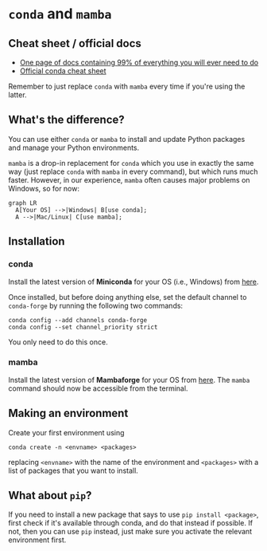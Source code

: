 # `conda` and `mamba`

## Cheat sheet / official docs

  * [One page of docs containing 99% of everything you will ever need to do](https://conda.io/projects/conda/en/latest/user-guide/tasks/manage-environments.html)
  * [Official conda cheat sheet](https://docs.conda.io/projects/conda/en/4.6.0/_downloads/52a95608c49671267e40c689e0bc00ca/conda-cheatsheet.pdf)

Remember to just replace `conda` with `mamba` every time if you're using the latter.

## What's the difference?

You can use either `conda` or `mamba` to install and update Python packages and manage your Python environments.

`mamba` is a drop-in replacement for `conda` which you use in exactly the same way (just replace `conda` with `mamba` in every command),  but which runs much faster.  However, in our experience, `mamba` often causes major problems on Windows, so for now:

``` mermaid
graph LR
  A[Your OS] -->|Windows| B[use conda];
  A -->|Mac/Linux| C[use mamba];
```

## Installation

### conda

Install the latest version of **Miniconda** for your OS (i.e., Windows) from [here](https://docs.conda.io/en/latest/miniconda.html#latest-miniconda-installer-links).

Once installed, but before doing anything else, set the default channel to `conda-forge` by running the following two commands:

    conda config --add channels conda-forge
    conda config --set channel_priority strict

You only need to do this once.

### mamba

Install the latest version of **Mambaforge** for your OS from [here](https://github.com/conda-forge/miniforge#mambaforge).  The `mamba` command should now be accessible from the terminal. 

## Making an environment

Create your first environment using

    conda create -n <envname> <packages>

replacing `<envname>` with the name of the environment and `<packages>` with a list of packages that you want to install.

## What about `pip`?

If you need to install a new package that says to use `pip install <package>`, first check if it's available through conda, and do that instead if possible.  If not, then you can use `pip` instead, just make sure you activate the relevant environment first.
